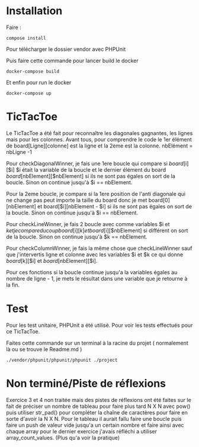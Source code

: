 # Installation
Faire :

```compose install```

Pour télécharger le dossier vendor avec PHPUnit

Puis faire cette commande pour lancer build le docker

```docker-compose build```

Et enfin pour run le docker

```docker-compose up```

# TicTacToe
Le TicTacToe a été fait pour reconnaître les diagonales gagnantes, les lignes mais pour les colonnes.
Avant tous, pour comprendre le code le 1er élément de board[Ligne][colonne] est la ligne et la 2eme est la colonne.
nbElément = nbLigne -1

Pour checkDiagonalWinner, je fais une 1ere boucle qui compare si $board[$i][$i] $i était la variable de la boucle et le dernier élément du board $board[$nbElement][$nbElement] si ils ne sont pas égales on sort de la boucle. Sinon on continue jusqu'à $i == nbElement.

Pour la 2eme boucle, je compare si la 1ere position de l'anti diagonale qui ne change pas peut importe la taille du board donc je met board[0][nbElement] et board[$i][nbElement - $i] si ils ne sont pas égales on sort de la boucle. Sinon on continue jusqu'à $i == nbElement.

Pour checkLineWinner, je fais 2 boucle avec comme variables $i et $k et je compare du coup board[$i][$k] et board[$i][$nbElement] si différent on sort de la boucle. Sinon on continue jusqu'à $k == nbElement.

Pour checkColumnWinner, je fais la même chose que checkLineWinner sauf que j'intervertis ligne et colonne avec les variables $i et $k ce qui donne $board[$k][$i] et $board[$nbElement][$i].

Pour ces fonctions si la boucle continue jusqu'a la variables égales au nombre de ligne - 1, je mets le résultat dans une variable que je retourne à la fin.

# Test
Pour les test unitaire, PHPUnit a été utilisé. 
Pour voir les tests effectués pour ce TicTacToe.

Faites cette commande sur un terminal à la racine du projet ( normalement là ou se trouve le Readme.md )

```./vendor/phpunit/phpunit/phpunit ./project```

# Non terminé/Piste de réflexions
Exercice 3 et 4 non traitée mais des pistes de réflexions ont été faites sur le fait de préciser un nombre de tableau pour faire plus tard N X N avec pow() puis utiliser str_pad() pour compléter la chaîne de caractères pour faire en sorte d'avoir la N X N. Pour le tableau il aurait fallu faire une boucle puis faire un push de valeur vide jusqu'a un certain nombre et faire ainsi avec chaque array pour le dernier exercice j'avais réfléchi a  utiliser array_count_values. (Plus qu'a voir la pratique)

